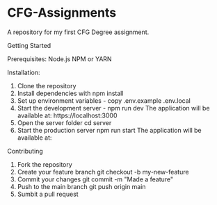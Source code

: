 # CFG-Assignments
A repository for my first CFG Degree assignment. 

Getting Started

Prerequisites:
Node.js 
NPM or YARN

Installation:

1. Clone the repository
2. Install dependencies with npm install
3. Set up environment variables - copy .env.example .env.local
4. Start the development server - npm run dev
The application will be available at: https://localhost:3000
5. Open the server folder cd server
6. Start the production server npm run start
   The application will be available at: 

Contributing
1. Fork the repository
2. Create your feature branch git checkout -b my-new-feature
3. Commit your changes git commit -m "Made a feature"
4. Push to the main branch git push origin main
5. Sumbit a pull request
   
